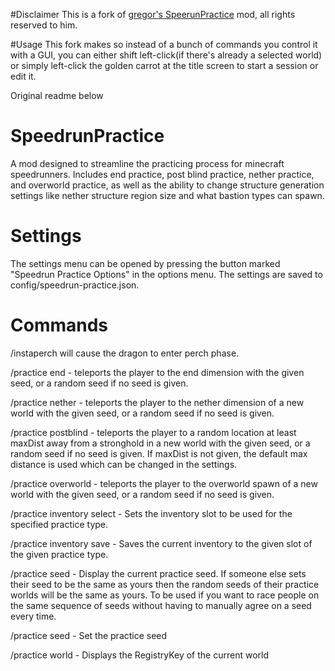 #Disclaimer
This is a fork of [gregor's SpeerunPractice](https://github.com/ronkzinho/SpeedrunPractice) mod, all rights reserved to him.

#Usage
This fork makes so instead of a bunch of commands you control it with a GUI, you can either shift left-click(if there's already a selected world) or simply left-click the golden carrot at the title screen to start a session or edit it.

Original readme below

# SpeedrunPractice
A mod designed to streamline the practicing process for minecraft speedrunners. Includes end practice, post blind practice, nether practice, and overworld practice, as well as the ability to change structure generation settings like nether structure region size and what bastion types can spawn.

# Settings
The settings menu can be opened by pressing the button marked "Speedrun Practice Options" in the options menu. The settings are saved to config/speedrun-practice.json.

# Commands

/instaperch  will cause the dragon to enter perch phase.

/practice end <seed> - teleports the player to the end dimension with the given seed, or a random seed if no seed is given.

/practice nether <seed> - teleports the player to the nether dimension of a new world with the given seed, or a random seed if no seed is given.

/practice postblind <maxDist> <seed> - teleports the player to a random location at least maxDist away from a stronghold in a new world with the given seed, or a random seed if no seed is given. If maxDist is not given, the default max distance is used which can be changed in the settings.

/practice overworld <seed> - teleports the player to the overworld spawn of a new world with the given seed, or a random seed if no seed is given.

/practice <practiceType> inventory <slot> select - Sets the inventory slot to be used for the specified practice type.

/practice <practiceType> inventory <slot> save - Saves the current inventory to the given slot of the given practice type.

/practice seed - Display the current practice seed. If someone else sets their seed to be the same as yours then the random seeds of their practice worlds will be the same as yours. To be used if you want to race people on the same sequence of seeds without having to manually agree on a seed every time.

/practice seed <seed> - Set the practice seed

/practice world - Displays the RegistryKey of the current world
